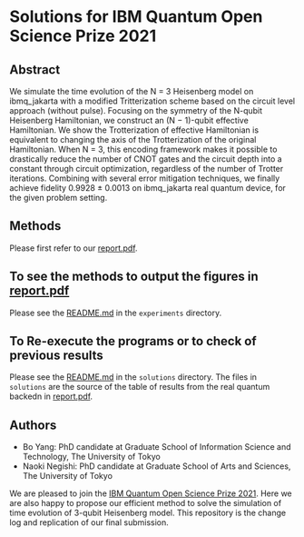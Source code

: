 # Solutions for IBM Quantum Open Science Prize 2021

## Abstract

We simulate the time evolution of the N = 3 Heisenberg model on ibmq_jakarta with a modified Tritterization scheme based on the circuit level approach (without pulse). 
Focusing on the symmetry of the N-qubit Heisenberg Hamiltonian, we construct an (N − 1)-qubit effective Hamiltonian.
We show the Trotterization of effective Hamiltonian is equivalent to changing the axis of the Trotterization of the original Hamiltonian. 
When N = 3, this encoding framework makes it possible to drastically reduce the number of CNOT gates and the circuit depth into a constant through circuit
optimization, regardless of the number of Trotter iterations. 
Combining with several error mitigation techniques, we finally achieve fidelity 0.9928 ± 0.0013 on ibmq_jakarta real quantum device, for the given problem setting.

## Methods

Please first refer to our [report.pdf](https://github.com/BOBO1997/osp_solutions/blob/main/report.pdf).

## To see the methods to output the figures in [report.pdf](https://github.com/BOBO1997/osp_solutions/blob/main/report.pdf)

Please see the [README.md](https://github.com/BOBO1997/osp_solutions/blob/main/experiments/README.md) in the `experiments` directory.

## To Re-execute the programs or to check of previous results

Please see the [README.md](https://github.com/BOBO1997/osp_solutions/blob/main/solutions/README.md) in the `solutions` directory.
The files in `solutions` are the source of the table of results from the real quantum backedn in [report.pdf](https://github.com/BOBO1997/osp_solutions/blob/main/report.pdf).

## Authors

- Bo Yang: PhD candidate at Graduate School of Information Science and Technology, The University of Tokyo
- Naoki Negishi: PhD candidate at Graduate School of Arts and Sciences, The University of Tokyo

We are pleased to join the [IBM Quantum Open Science Prize 2021](https://ibmquantumawards.bemyapp.com/#/event).
Here we are also happy to propose our efficient method to solve the simulation of time evolution of 3-qubit Heisenberg model.
This repository is the change log and replication of our final submission.